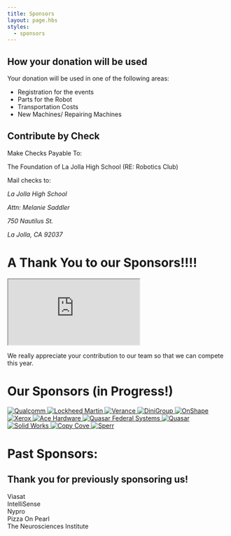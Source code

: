 ```yaml
---
title: Sponsors
layout: page.hbs
styles:
  - sponsors
---
```

## How your donation will be used

Your donation will be used in one of the following areas:

- Registration for the events
- Parts for the Robot
- Transportation Costs
- New Machines/ Repairing Machines

## Contribute by Check

Make Checks Payable To:

The Foundation of La Jolla High School (RE: Robotics Club)

Mail checks to:

<address>
  <p>La Jolla High School</p>
  <p>Attn: Melanie Saddler</p>
  <p>750 Nautilus St.</p>
  <p>La Jolla, CA 92037</p>
</address>

# A Thank You to our Sponsors!!!!

<div class="videowrapper">
  <iframe
  src="https://www.youtube.com/embed/eyh2N6vR9TE" allowfullscreen></iframe>
</div>

We really appreciate your contribution to our team so that we can compete this year.

# Our Sponsors (in Progress!)
<a href = "https://www.qualcomm.com" target="_blank" rel="external">
  <img src ="/images/sponsors/qualcomm-logo.svg" alt = "Qualcomm">
</a>
<a href = "https://www.lockheedmartin.com/us.html" target="_blank" rel="external">
  <img src ="/images/sponsors/lockheed-martin.svg" alt = "Lockheed Martin">
</a>
<a href = "https://www.verance.com/" target="_blank" rel="external">
  <img src ="/images/sponsors/verance.svg" alt = "Verance">
</a>
<a href = "http://www.dinigroup.com/web/index.php" target="_blank" rel="external" style="transform: scale(.25, .25);">
  <img src ="/images/sponsors/dini-group.svg" alt = "DiniGroup">
</a>
<a href = "https://www.onshape.com/" target="_blank" rel="external">
  <img src ="/images/sponsors/onshape-logo.svg" alt = "OnShape">
</a>
<a href = "https://www.xerox.com/" target="_blank" rel="external" style="transform: scale(20, 20);">
  <img src ="/images/sponsors/xerox-logo-2008.svg" alt = "Xerox">
</a>
<a href = "http://www.acehardware.com/home/index.jsp" target="_blank" rel="external">
  <img src ="/images/sponsors/ace-hardware-logo.svg" alt = "Ace Hardware">
</a>
<a href = "http://www.quasarfs.com/" target="_blank" rel="external">
  <img src ="/images/sponsors/qfs-logo.svg" alt = "Quasar Federal Systems">
</a>
<a href = "http://www.quasarusa.com/" target="_blank" rel="external">
  <img src ="/images/sponsors/quasar.svg" alt = "Quasar">
</a>
<a href = "http://www.solidworks.com/" target="_blank" rel="external">
<img src ="/images/sponsors/solidWorks-logo.svg" alt = "Solid Works">
</a>
<a href = "http://www.copycove.com/" target="_blank" rel="external">
  <img src ="/images/sponsors/copy-cove-logo.svg" alt = "Copy Cove">
</a>
<a href = "http://www.sperr.de/" target="_blank" rel="external">
  <img src ="/images/sponsors/sperr-logo.svg" alt = "Sperr">
</a>
<h1>Past Sponsors:</h1>
<div id ="Past_Sponsors">

  <h2>Thank you for previously sponsoring us!</h2>
    Viasat
    <br>
    IntelliSense
    <br>
    Nypro
    <br>
    Pizza On Pearl
    <br>
    The Neurosciences Institute
</div>
